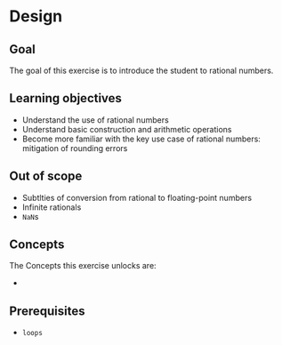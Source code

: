 # Design

## Goal

The goal of this exercise is to introduce the student to rational numbers.

## Learning objectives

- Understand the use of rational numbers
- Understand basic construction and arithmetic operations
- Become more familiar with the key use case of rational numbers: mitigation of rounding errors

## Out of scope

- Subtlties of conversion from rational to floating-point numbers
- Infinite rationals
- `NaN`s

## Concepts

The Concepts this exercise unlocks are:

- 

## Prerequisites

- `loops`
